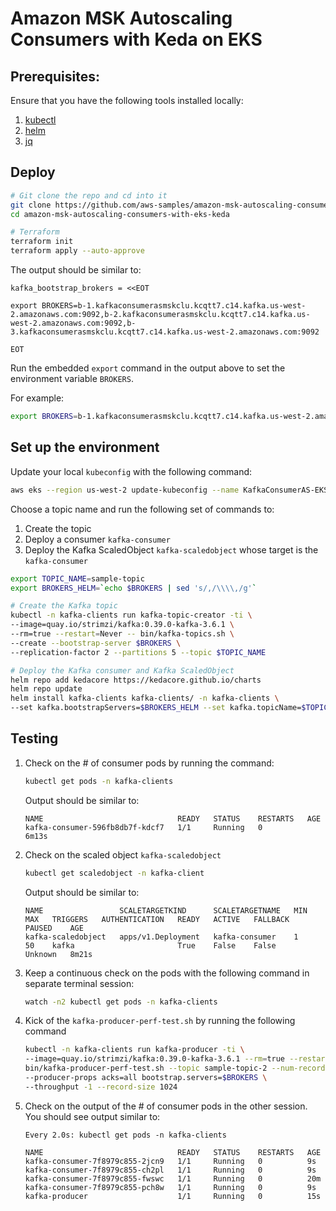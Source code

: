 # Amazon MSK Autoscaling Consumers with Keda on EKS

## Prerequisites:

Ensure that you have the following tools installed locally:
1. [kubectl](https://kubernetes.io/docs/tasks/tools/)
2. [helm](https://helm.sh/docs/intro/install/)
3. [jq](https://jqlang.github.io/jq/download/)

## Deploy

```sh 
# Git clone the repo and cd into it
git clone https://github.com/aws-samples/amazon-msk-autoscaling-consumers-with-eks-keda
cd amazon-msk-autoscaling-consumers-with-eks-keda

# Terraform 
terraform init
terraform apply --auto-approve
```

The output should be similar to:

```
kafka_bootstrap_brokers = <<EOT

export BROKERS=b-1.kafkaconsumerasmskclu.kcqtt7.c14.kafka.us-west-2.amazonaws.com:9092,b-2.kafkaconsumerasmskclu.kcqtt7.c14.kafka.us-west-2.amazonaws.com:9092,b-3.kafkaconsumerasmskclu.kcqtt7.c14.kafka.us-west-2.amazonaws.com:9092

EOT
```

Run the embedded `export` command in the output above to set the environment 
variable `BROKERS`.

For example:
```sh
export BROKERS=b-1.kafkaconsumerasmskclu.kcqtt7.c14.kafka.us-west-2.amazonaws.com:9092,b-2.kafkaconsumerasmskclu.kcqtt7.c14.kafka.us-west-2.amazonaws.com:9092,b-3.kafkaconsumerasmskclu.kcqtt7.c14.kafka.us-west-2.amazonaws.com:9092
```

## Set up the environment

Update your local `kubeconfig` with the following command:
```sh
aws eks --region us-west-2 update-kubeconfig --name KafkaConsumerAS-EKS
```

Choose a topic name and run the following set of commands to:
1. Create the topic 
2. Deploy a consumer `kafka-consumer`
3. Deploy the Kafka ScaledObject `kafka-scaledobject` whose target is the 
`kafka-consumer`

```sh 
export TOPIC_NAME=sample-topic
export BROKERS_HELM=`echo $BROKERS | sed 's/,/\\\\,/g'`

# Create the Kafka topic
kubectl -n kafka-clients run kafka-topic-creator -ti \
--image=quay.io/strimzi/kafka:0.39.0-kafka-3.6.1 \
--rm=true --restart=Never -- bin/kafka-topics.sh \
--create --bootstrap-server $BROKERS \
--replication-factor 2 --partitions 5 --topic $TOPIC_NAME

# Deploy the Kafka consumer and Kafka ScaledObject
helm repo add kedacore https://kedacore.github.io/charts
helm repo update 
helm install kafka-clients kafka-clients/ -n kafka-clients \
--set kafka.bootstrapServers=$BROKERS_HELM --set kafka.topicName=$TOPIC_NAME
```

## Testing

1. Check on the # of consumer pods by running the command:
   ```sh
   kubectl get pods -n kafka-clients
   ```
   Output should be similar to:
   ```
   NAME                              READY   STATUS    RESTARTS   AGE
   kafka-consumer-596fb8db7f-kdcf7   1/1     Running   0          6m13s
   ```
2. Check on the scaled object `kafka-scaledobject`
   ```sh 
   kubectl get scaledobject -n kafka-client
   ```
   Output should be similar to:
   ```
   NAME                 SCALETARGETKIND      SCALETARGETNAME   MIN   MAX   TRIGGERS   AUTHENTICATION   READY   ACTIVE   FALLBACK   PAUSED    AGE
   kafka-scaledobject   apps/v1.Deployment   kafka-consumer    1     50    kafka                       True    False    False      Unknown   8m21s
   ```
3. Keep a continuous check on the pods with the following command in separate 
   terminal session:
   ```sh 
   watch -n2 kubectl get pods -n kafka-clients
   ```
4. Kick of the `kafka-producer-perf-test.sh` by running the following command
   ```sh 
   kubectl -n kafka-clients run kafka-producer -ti \
   --image=quay.io/strimzi/kafka:0.39.0-kafka-3.6.1 --rm=true --restart=Never -- \
   bin/kafka-producer-perf-test.sh --topic sample-topic-2 --num-records 3000000 \
   --producer-props acks=all bootstrap.servers=$BROKERS \
   --throughput -1 --record-size 1024
   ```
5. Check on the output of the # of consumer pods in the other session. You should
   see output similar to:
   ```
   Every 2.0s: kubectl get pods -n kafka-clients                          

   NAME                              READY   STATUS    RESTARTS   AGE
   kafka-consumer-7f8979c855-2jcn9   1/1     Running   0          9s
   kafka-consumer-7f8979c855-ch2pl   1/1     Running   0          9s
   kafka-consumer-7f8979c855-fwswc   1/1     Running   0          20m
   kafka-consumer-7f8979c855-pch8w   1/1     Running   0          9s
   kafka-producer                    1/1     Running   0          15s
   ```